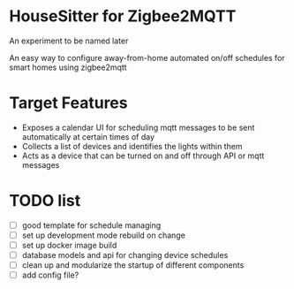 # HouseSitter for Zigbee2MQTT

An experiment to be named later

An easy way to configure away-from-home automated on/off schedules for smart homes using zigbee2mqtt

# Target Features

* Exposes a calendar UI for scheduling mqtt messages to be sent automatically at certain times of day
* Collects a list of devices and identifies the lights within them
* Acts as a device that can be turned on and off through API or mqtt messages

# TODO list

- [ ] good template for schedule managing
- [ ] set up development mode rebuild on change
- [ ] set up docker image build
- [ ] database models and api for changing device schedules
- [ ] clean up and modularize the startup of different components
- [ ] add config file?